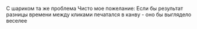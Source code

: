 С шариком та же проблема
Чисто мое пожелание: Если бы результат разницы времени между кликами печатался в канву - оно бы выглядело веселее
